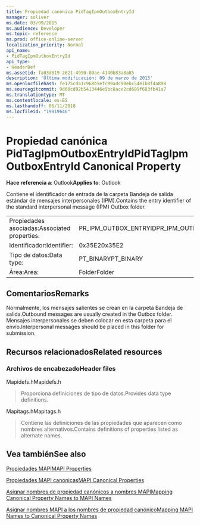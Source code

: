 ```yaml
---
title: Propiedad canónica PidTagIpmOutboxEntryId
manager: soliver
ms.date: 03/09/2015
ms.audience: Developer
ms.topic: reference
ms.prod: office-online-server
localization_priority: Normal
api_name:
- PidTagIpmOutboxEntryId
api_type:
- HeaderDef
ms.assetid: fa03d819-2621-4990-80ae-4140b83a8a85
description: 'Última modificación: 09 de marzo de 2015'
ms.openlocfilehash: fe175cda1c968b5efc99adc98ebc54e1b8f4a898
ms.sourcegitcommit: 9d60cd82b5413446e5bc8ace2cd689f683fb41a7
ms.translationtype: MT
ms.contentlocale: es-ES
ms.lasthandoff: 06/11/2018
ms.locfileid: "19819646"
---
```

# <a name="pidtagipmoutboxentryid-canonical-property"></a><span data-ttu-id="d7275-103">Propiedad canónica PidTagIpmOutboxEntryId</span><span class="sxs-lookup"><span data-stu-id="d7275-103">PidTagIpmOutboxEntryId Canonical Property</span></span>

  
  
<span data-ttu-id="d7275-104">**Hace referencia a**: Outlook</span><span class="sxs-lookup"><span data-stu-id="d7275-104">**Applies to**: Outlook</span></span> 
  
<span data-ttu-id="d7275-105">Contiene el identificador de entrada de la carpeta Bandeja de salida estándar de mensajes interpersonales (IPM).</span><span class="sxs-lookup"><span data-stu-id="d7275-105">Contains the entry identifier of the standard interpersonal message (IPM) Outbox folder.</span></span> 
  
|||
|:-----|:-----|
|<span data-ttu-id="d7275-106">Propiedades asociadas:</span><span class="sxs-lookup"><span data-stu-id="d7275-106">Associated properties:</span></span>  <br/> |<span data-ttu-id="d7275-107">PR_IPM_OUTBOX_ENTRYID</span><span class="sxs-lookup"><span data-stu-id="d7275-107">PR_IPM_OUTBOX_ENTRYID</span></span>  <br/> |
|<span data-ttu-id="d7275-108">Identificador:</span><span class="sxs-lookup"><span data-stu-id="d7275-108">Identifier:</span></span>  <br/> |<span data-ttu-id="d7275-109">0x35E2</span><span class="sxs-lookup"><span data-stu-id="d7275-109">0x35E2</span></span>  <br/> |
|<span data-ttu-id="d7275-110">Tipo de datos:</span><span class="sxs-lookup"><span data-stu-id="d7275-110">Data type:</span></span>  <br/> |<span data-ttu-id="d7275-111">PT_BINARY</span><span class="sxs-lookup"><span data-stu-id="d7275-111">PT_BINARY</span></span>  <br/> |
|<span data-ttu-id="d7275-112">Área:</span><span class="sxs-lookup"><span data-stu-id="d7275-112">Area:</span></span>  <br/> |<span data-ttu-id="d7275-113">Folder</span><span class="sxs-lookup"><span data-stu-id="d7275-113">Folder</span></span>  <br/> |
   
## <a name="remarks"></a><span data-ttu-id="d7275-114">Comentarios</span><span class="sxs-lookup"><span data-stu-id="d7275-114">Remarks</span></span>

<span data-ttu-id="d7275-115">Normalmente, los mensajes salientes se crean en la carpeta Bandeja de salida.</span><span class="sxs-lookup"><span data-stu-id="d7275-115">Outbound messages are usually created in the Outbox folder.</span></span> <span data-ttu-id="d7275-116">Mensajes interpersonales se deben colocar en esta carpeta para el envío.</span><span class="sxs-lookup"><span data-stu-id="d7275-116">Interpersonal messages should be placed in this folder for submission.</span></span> 
  
## <a name="related-resources"></a><span data-ttu-id="d7275-117">Recursos relacionados</span><span class="sxs-lookup"><span data-stu-id="d7275-117">Related resources</span></span>

### <a name="header-files"></a><span data-ttu-id="d7275-118">Archivos de encabezado</span><span class="sxs-lookup"><span data-stu-id="d7275-118">Header files</span></span>

<span data-ttu-id="d7275-119">Mapidefs.h</span><span class="sxs-lookup"><span data-stu-id="d7275-119">Mapidefs.h</span></span>
  
> <span data-ttu-id="d7275-120">Proporciona definiciones de tipo de datos.</span><span class="sxs-lookup"><span data-stu-id="d7275-120">Provides data type definitions.</span></span>
    
<span data-ttu-id="d7275-121">Mapitags.h</span><span class="sxs-lookup"><span data-stu-id="d7275-121">Mapitags.h</span></span>
  
> <span data-ttu-id="d7275-122">Contiene las definiciones de las propiedades que aparecen como nombres alternativos.</span><span class="sxs-lookup"><span data-stu-id="d7275-122">Contains definitions of properties listed as alternate names.</span></span>
    
## <a name="see-also"></a><span data-ttu-id="d7275-123">Vea también</span><span class="sxs-lookup"><span data-stu-id="d7275-123">See also</span></span>



[<span data-ttu-id="d7275-124">Propiedades MAPI</span><span class="sxs-lookup"><span data-stu-id="d7275-124">MAPI Properties</span></span>](mapi-properties.md)
  
[<span data-ttu-id="d7275-125">Propiedades MAPI canónicas</span><span class="sxs-lookup"><span data-stu-id="d7275-125">MAPI Canonical Properties</span></span>](mapi-canonical-properties.md)
  
[<span data-ttu-id="d7275-126">Asignar nombres de propiedad canónicos a nombres MAPI</span><span class="sxs-lookup"><span data-stu-id="d7275-126">Mapping Canonical Property Names to MAPI Names</span></span>](mapping-canonical-property-names-to-mapi-names.md)
  
[<span data-ttu-id="d7275-127">Asignar nombres MAPI a los nombres de propiedad canónico</span><span class="sxs-lookup"><span data-stu-id="d7275-127">Mapping MAPI Names to Canonical Property Names</span></span>](mapping-mapi-names-to-canonical-property-names.md)

